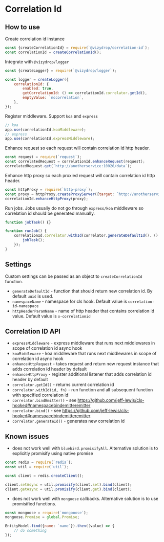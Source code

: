 # Correlation Id

## How to use
Create correlation id instance
```javascript
const {createCorrelationId} = require(`@vizydrop/correlation-id`);
const correlationId = createCorrelationId();
```

Integrate with `@vizydrop/logger`
```javascript
const {createLogger} = require(`@vizydrop/logger`);

const logger = createLogger({
    correlationId: {
        enabled: true,
        getCorrelationId: () => correlationId.correlator.getId(),
        emptyValue: `nocorrelation`,
    },
});
```

Register middleware. Support `koa` and `express`
```javascript
// koa
app.use(correlationId.koaMiddleware);
// express
app.use(correlationId.expressMiddleware);
```

Enhance request so each request will contain correlation id http header.
```javascript
const request = require(`request`);
const correlatedRequest = correlationId.enhanceRequest(request);
correlatedRequest.get(`http://anotherservice:10020/data`);
```

Enhance http proxy so each proxied request will contain correlation id http header.
```javascript
const httpProxy = require(`http-proxy`);
const proxy = httpProxy.createProxyServer({target: `http://anotherservice:10020/`});
correlationId.enhanceHttpProxy(proxy);
```

Run jobs. Jobs usually do not go through `express/koa` middleware so correlation id should be generated manually.
```javascript
function jobTask() {}

function runJob() {
    correlationId.correlator.withId(correlator.generateDefaultId(), () => {
        jobTask();
    });
}
```

## Settings

Custom settings can be passed as an object to `createCorrelationId` function.
- `generateDefaultId` - function that should return new correlation id. By default `uuid` is used.
- `namespaceName` - namespace for cls hook. Default value is `correlation-id-namespace`
- `httpHeaderParamName` - name of http header that contains correlation id value. Default value is `x-correlationid`

## Correlation ID API
- `expressMiddleware` - express middleware that runs next middlewares in scope of correlation id async hook
- `koaMiddleware` - koa middleware that runs next middlewares in scope of correlation id async hook
- `enhanceHttpRequest` - takes request and return new request instance that adds correlation id header by default
- `enhanceHttpProxy` - register additional listener that adds correlation id header by default
- `correlator.getId()` - returns current correlation id
- `correlator.withId(id, fn)` - run function and all subsequent function with specified correlation id
- `correlator.bindEmitter()` - see https://github.com/jeff-lewis/cls-hooked#namespacebindemitteremitter
- `correlator.bind()` - see https://github.com/jeff-lewis/cls-hooked#namespacebindemitteremitter
- `correlator.generateId()` - generates new correlation id

## Known issues
- does not work well with `bluebird.promisifyAll`. Alternative solution is to explicitly promisify using native promise
```javascript
const redis = require(`redis`);
const util = require(`util`);

const client = redis.createClient();

client.setAsync = util.promisify(client.set).bind(client);
client.getAsync = util.promisify(client.get).bind(client);
```

- does not work well with `mongoose` callbacks. Alternative solution is to use promisified functions.
```javascript
const mongoose = require(`mongooose`);
mongoose.Promise = global.Promise;

EntityModel.find({name: `name`}).then((value) => {
    // do something
});
```
